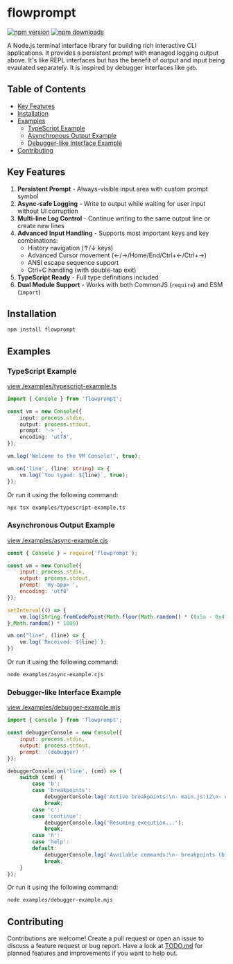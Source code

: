 # flowprompt

[![npm version](https://img.shields.io/npm/v/flowprompt.svg)](https://www.npmjs.com/package/flowprompt)
[![npm downloads](https://img.shields.io/npm/dw/flowprompt)](https://www.npmjs.com/package/flowprompt)

A Node.js terminal interface library for building rich interactive CLI applications. It provides a persistent prompt with managed logging output above. It's like REPL interfaces but has the benefit of output and input being evaulated separately. It is inspired by debugger interfaces like `gdb`.

## Table of Contents

- [Key Features](#key-features)
- [Installation](#installation)
- [Examples](#examples)
  - [TypeScript Example](#typescript-example)
  - [Asynchronous Output Example](#asynchronous-output-example)
  - [Debugger-like Interface Example](#debugger-like-interface-example)
- [Contributing](#contributing)

## Key Features
1. **Persistent Prompt** - Always-visible input area with custom prompt symbol
1. **Async-safe Logging** - Write to output while waiting for user input without UI corruption
1. **Multi-line Log Control** - Continue writing to the same output line or create new lines
1. **Advanced Input Handling** - Supports most important keys and key combinations:
   - History navigation (↑/↓ keys)
   - Advanced Cursor movement (←/→/Home/End/Ctrl+←/Ctrl+→)
   - ANSI escape sequence support
   - Ctrl+C handling (with double-tap exit)
1. **TypeScript Ready** - Full type definitions included
1. **Dual Module Support** - Works with both CommonJS (`require`) and ESM (`import`)

## Installation

```sh
npm install flowprompt
```

## Examples

### TypeScript Example

[view /examples/typescript-example.ts](examples/typescript-example.ts)

```typescript
import { Console } from 'flowprompt';

const vm = new Console({
    input: process.stdin,
    output: process.stdout,
    prompt: '-> ',
    encoding: 'utf8',
});

vm.log('Welcome to the VM Console!', true);

vm.on('line', (line: string) => {
    vm.log(`You typed: ${line}`, true);
});
```

Or run it using the following command:

```sh
npx tsx examples/typescript-example.ts
```

### Asynchronous Output Example

[view /examples/async-example.cjs](examples/async-example.cjs)

```javascript
const { Console } = require('flowprompt');

const vm = new Console({
    input: process.stdin,
    output: process.stdout,
    prompt: 'my-app> ',
    encoding: 'utf8'
});

setInterval(() => {
    vm.log(String.fromCodePoint(Math.floor(Math.random() * (0x5a - 0x41) + 0x41)), false);
},Math.random() * 1000)

vm.on("line", (line) => {
    vm.log(`Received: ${line}`);
})
```

Or run it using the following command:

```sh
node examples/async-example.cjs
```

### Debugger-like Interface Example

[view /examples/debugger-example.mjs](examples/debugger-example.mjs)

```javascript
import { Console } from 'flowprompt';

const debuggerConsole = new Console({
    input: process.stdin,
    output: process.stdout,
    prompt: '(debugger) '
});

debuggerConsole.on('line', (cmd) => {
    switch (cmd) {
        case 'b':
        case 'breakpoints':
            debuggerConsole.log('Active breakpoints:\n- main.js:12\n- utils.js:45');
            break;
        case 'c':
        case 'continue':
            debuggerConsole.log('Resuming execution...');
            break;
        case 'h':
        case 'help':
        default:
            debuggerConsole.log('Available commands:\n- breakpoints (b)\n- continue (c)\n- help (h)');
            break;
    }
});
```

Or run it using the following command:

```sh
node examples/debugger-example.mjs
```

## Contributing

Contributions are welcome! Create a pull request or open an issue to discuss a feature request or bug report. Have a look at [TODO.md](TODO.md) for planned features and improvements if you want to help out.